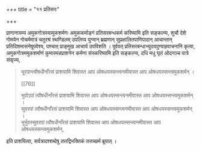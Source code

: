 +++
title = "११ प्रतिसरः"

+++

प्राणानायम्य अमुकगोत्रस्यामुकशर्मणः अमुककर्माङ्गं प्रतिसरबन्धकर्म करिष्यामि इति सङ्कल्प्य, शुचौ देशे गोमयेन गोचर्ममात्रं चतुरश्रं स्थण्डिलम् उपलिप्य युग्मान् ब्रह्मणान् सुप्रक्षालितपाणिपादान् आचान्तान् प्रतिदिशमासनेषूपवेश्य, पश्चात् प्राङ्मुख आचार्य उपविशति । पूर्ववत् प्रतिसरबन्धाभ्युदयपुण्याहवाचनानि कृत्वा, अमुकगोत्रममुकशर्माणं कुमारमन्नप्राशनेन कर्मणा संस्करिष्यामि इति सङ्कल्प्य, दधि मधु घृतं ओदनञ्च पात्रे संसृज्य, 

> भूरपान्त्वौषधीनाँरसं प्राशयामि शिवास्त आप ओषधयस्सन्त्वनमीवास्त आप ओषधयस्सन्त्वमुकशर्मन् । 
>
> [[76]]
>
> भुवोऽपां त्वौषधीनाँरसं प्राशयामि शिवास्त आप ओषधयस्सन्त्वनमीवास्त आप ओषधयस्सन्त्वमुकशर्मन् ।  
सुवरपां त्वौषधीनाँरसं प्राशयामि शिवास्त आप ओषधयस्सन्त्वनमीवास्त आप ओषधयस्सन्त्वमुकशर्मन् ।  
भूर्भुवस्सुवरपां त्वौषधीनाँरसं प्राशयामि शिवास्त आप ओषधयस्सन्त्वनमीवास्त आप ओषधयस्सन्त्वमुकशर्मन्, 

इति प्राशयित्वा, सर्वत्रादश्शब्देषु तत्तद्विभक्तिकं तत्तच्छर्म ब्रूयात् ।
